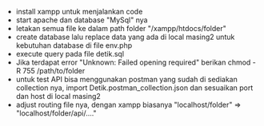 - install xampp untuk menjalankan code
- start apache dan database "MySql" nya
- letakan semua file ke dalam path folder "/xampp/htdocs/folder"
- create database lalu replace data yang ada di local masing2 untuk kebutuhan database di file env.php
- execute query pada file detik.sql
- Jika terdapat error "Unknown: Failed opening required" berikan chmod -R 755 /path/to/folder
- untuk test API bisa menggunakan postman yang sudah di sediakan collection nya, import Detik.postman_collection.json dan sesuaikan port dan host di local masing2
- adjust routing file nya, dengan xampp biasanya "localhost/folder" => "localhost/folder/api/...."